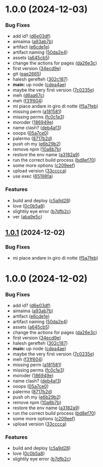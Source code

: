 # 1.0.0 (2024-12-03)


### Bug Fixes

* add id? ([d6e03df](https://github.com/puria/qualcosa/commit/d6e03df49dee66727ba27f9e23495917ad584926))
* aimaima ([a93ab7b](https://github.com/puria/qualcosa/commit/a93ab7bbbd0723b00287927b93897245b1ba6716))
* artifact ([e6cde1e](https://github.com/puria/qualcosa/commit/e6cde1e0ba91d96d8dfba0b3c3fa3071ab960519))
* artifact naming ([50da2e4](https://github.com/puria/qualcosa/commit/50da2e49d9b8a4bd2206b337e4e257e4f670634e))
* assets ([a645cb5](https://github.com/puria/qualcosa/commit/a645cb5fcd53b4066f8da86bfd048e263f5ff75b))
* change the actions for pages ([da26e3c](https://github.com/puria/qualcosa/commit/da26e3c205bdb8e07142cf98cdc7e718478a1429))
* first version ([34ecd9e](https://github.com/puria/qualcosa/commit/34ecd9ee499d9ba47a96057d4cc24a40882f521b))
* git ([eae2665](https://github.com/puria/qualcosa/commit/eae26655a509dbee23fefe7f5f337c3895c5804f))
* halesh gerefteh ([302c187](https://github.com/puria/qualcosa/commit/302c187b5ae85b635a3def569d3ee3590c83bc98))
* **main:** up node ([cdea4ae](https://github.com/puria/qualcosa/commit/cdea4aef058e3db485dcfb2ff552dec9d86a4f6a))
* maybe the very first version ([7c0235e](https://github.com/puria/qualcosa/commit/7c0235ead3ab764a1bd25091efe3c1d28ca42ffb))
* meh ([d6aa67c](https://github.com/puria/qualcosa/commit/d6aa67c31152a2a890e7cdcf056b5099cf7af833))
* meh ([f31f604](https://github.com/puria/qualcosa/commit/f31f6048458196fdfbc49f9d74f4e49832fb20ba))
* mi piace andare in giro di notte ([f5a7feb](https://github.com/puria/qualcosa/commit/f5a7feb510b21546cb95abc72cf9f995d355c5f8))
* missing perm ([a181581](https://github.com/puria/qualcosa/commit/a181581adcb9d067b1d790aa7694f6419122d6fb))
* missing perms ([fc0c1e3](https://github.com/puria/qualcosa/commit/fc0c1e3eb361226c46781e536e0337da4fdc1f39))
* moroder ([186949e](https://github.com/puria/qualcosa/commit/186949e3a634bf519d97e70781301151578bf5da))
* name clash? ([deb4af3](https://github.com/puria/qualcosa/commit/deb4af300fb43b6bdddfddbd9e54f97de15ebc3e))
* ooops ([05a7ce0](https://github.com/puria/qualcosa/commit/05a7ce094cbc1e7268ecfadf9d355b3943297779))
* palermo ([8717b2d](https://github.com/puria/qualcosa/commit/8717b2d1a9660e89a45a455d19d8509a573b378e))
* push oh my ([e6b29b2](https://github.com/puria/qualcosa/commit/e6b29b2bf93ff057d7f7d950b7909797b16b0c54))
* remove npm ([10a8b7b](https://github.com/puria/qualcosa/commit/10a8b7b3ab86037430cbe8bc2a1b3d1cc8534ccd))
* restore the env name ([a3182a9](https://github.com/puria/qualcosa/commit/a3182a9fd3a1c0a21e4fb3030d0c0f6f1dbe6f7c))
* run the correct build process ([bd8ef70](https://github.com/puria/qualcosa/commit/bd8ef707a8069bdf30b5d4ff7235474f64038aea))
* some more options ([c209eef](https://github.com/puria/qualcosa/commit/c209eeff5167d05b0cdbec161f315b8bff44404f))
* upload version ([33cccca](https://github.com/puria/qualcosa/commit/33cccca31424543d0092e2c571cacdd12359268e))
* use exec ([65198fa](https://github.com/puria/qualcosa/commit/65198fa277856fd583b522e0155c762f314c19a5))


### Features

* build and deploy ([c5a9d28](https://github.com/puria/qualcosa/commit/c5a9d2822cc042b1d83948b5f90fbd7d9e5d5450))
* love ([0c0b5a8](https://github.com/puria/qualcosa/commit/0c0b5a8c352f097c651c266d69fd5add3a44bb2b))
* slightily eye error ([b7dfb2c](https://github.com/puria/qualcosa/commit/b7dfb2c0b86f5376a66d93eed5f8d198e6c0708d))
* ver ([aba9e5c](https://github.com/puria/qualcosa/commit/aba9e5ca6146a0b18f9199743791b38f09edfd1e))

## [1.0.1](https://github.com/puria/qualcosa/compare/v1.0.0...v1.0.1) (2024-12-02)


### Bug Fixes

* mi piace andare in giro di notte ([f5a7feb](https://github.com/puria/qualcosa/commit/f5a7feb510b21546cb95abc72cf9f995d355c5f8))

# 1.0.0 (2024-12-02)


### Bug Fixes

* add id? ([d6e03df](https://github.com/puria/qualcosa/commit/d6e03df49dee66727ba27f9e23495917ad584926))
* aimaima ([a93ab7b](https://github.com/puria/qualcosa/commit/a93ab7bbbd0723b00287927b93897245b1ba6716))
* artifact ([e6cde1e](https://github.com/puria/qualcosa/commit/e6cde1e0ba91d96d8dfba0b3c3fa3071ab960519))
* artifact naming ([50da2e4](https://github.com/puria/qualcosa/commit/50da2e49d9b8a4bd2206b337e4e257e4f670634e))
* assets ([a645cb5](https://github.com/puria/qualcosa/commit/a645cb5fcd53b4066f8da86bfd048e263f5ff75b))
* change the actions for pages ([da26e3c](https://github.com/puria/qualcosa/commit/da26e3c205bdb8e07142cf98cdc7e718478a1429))
* first version ([34ecd9e](https://github.com/puria/qualcosa/commit/34ecd9ee499d9ba47a96057d4cc24a40882f521b))
* halesh gerefteh ([302c187](https://github.com/puria/qualcosa/commit/302c187b5ae85b635a3def569d3ee3590c83bc98))
* **main:** up node ([cdea4ae](https://github.com/puria/qualcosa/commit/cdea4aef058e3db485dcfb2ff552dec9d86a4f6a))
* maybe the very first version ([7c0235e](https://github.com/puria/qualcosa/commit/7c0235ead3ab764a1bd25091efe3c1d28ca42ffb))
* meh ([f31f604](https://github.com/puria/qualcosa/commit/f31f6048458196fdfbc49f9d74f4e49832fb20ba))
* missing perm ([a181581](https://github.com/puria/qualcosa/commit/a181581adcb9d067b1d790aa7694f6419122d6fb))
* missing perms ([fc0c1e3](https://github.com/puria/qualcosa/commit/fc0c1e3eb361226c46781e536e0337da4fdc1f39))
* moroder ([186949e](https://github.com/puria/qualcosa/commit/186949e3a634bf519d97e70781301151578bf5da))
* name clash? ([deb4af3](https://github.com/puria/qualcosa/commit/deb4af300fb43b6bdddfddbd9e54f97de15ebc3e))
* ooops ([05a7ce0](https://github.com/puria/qualcosa/commit/05a7ce094cbc1e7268ecfadf9d355b3943297779))
* palermo ([8717b2d](https://github.com/puria/qualcosa/commit/8717b2d1a9660e89a45a455d19d8509a573b378e))
* push oh my ([e6b29b2](https://github.com/puria/qualcosa/commit/e6b29b2bf93ff057d7f7d950b7909797b16b0c54))
* remove npm ([10a8b7b](https://github.com/puria/qualcosa/commit/10a8b7b3ab86037430cbe8bc2a1b3d1cc8534ccd))
* restore the env name ([a3182a9](https://github.com/puria/qualcosa/commit/a3182a9fd3a1c0a21e4fb3030d0c0f6f1dbe6f7c))
* run the correct build process ([bd8ef70](https://github.com/puria/qualcosa/commit/bd8ef707a8069bdf30b5d4ff7235474f64038aea))
* some more options ([c209eef](https://github.com/puria/qualcosa/commit/c209eeff5167d05b0cdbec161f315b8bff44404f))
* upload version ([33cccca](https://github.com/puria/qualcosa/commit/33cccca31424543d0092e2c571cacdd12359268e))


### Features

* build and deploy ([c5a9d28](https://github.com/puria/qualcosa/commit/c5a9d2822cc042b1d83948b5f90fbd7d9e5d5450))
* love ([0c0b5a8](https://github.com/puria/qualcosa/commit/0c0b5a8c352f097c651c266d69fd5add3a44bb2b))
* slightily eye error ([b7dfb2c](https://github.com/puria/qualcosa/commit/b7dfb2c0b86f5376a66d93eed5f8d198e6c0708d))
